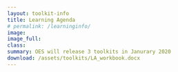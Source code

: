 ```yaml
---
layout: toolkit-info
title: Learning Agenda
# permalink: /learninginfo/
image:
image_full:
class:
summary: OES will release 3 toolkits in Janurary 2020
download: /assets/toolkits/LA_workbook.docx
---
```

